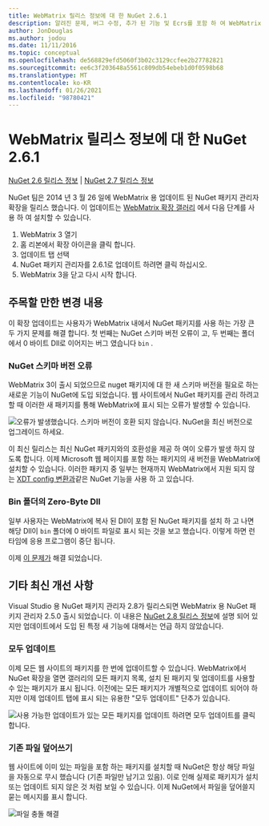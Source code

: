 ```yaml
---
title: WebMatrix 릴리스 정보에 대 한 NuGet 2.6.1
description: 알려진 문제, 버그 수정, 추가 된 기능 및 Ecrs를 포함 하 여 WebMatrix 용 NuGet 2.6.1에 대 한 릴리스 정보입니다.
author: JonDouglas
ms.author: jodou
ms.date: 11/11/2016
ms.topic: conceptual
ms.openlocfilehash: de568829efd5060f3b02c3129ccfee2b27782821
ms.sourcegitcommit: ee6c3f203648a5561c809db54ebeb1d0f0598b68
ms.translationtype: MT
ms.contentlocale: ko-KR
ms.lasthandoff: 01/26/2021
ms.locfileid: "98780421"
---
```

# <a name="nuget-261-for-webmatrix-release-notes"></a>WebMatrix 릴리스 정보에 대 한 NuGet 2.6.1

[NuGet 2.6 릴리스 정보](../release-notes/nuget-2.6.md)  |  [NuGet 2.7 릴리스 정보](../release-notes/nuget-2.7.md)

NuGet 팀은 2014 년 3 월 26 일에 WebMatrix 용 업데이트 된 NuGet 패키지 관리자 확장을 릴리스 했습니다.  이 업데이트는 [WebMatrix 확장 갤러리](https://blogs.iis.net/webmatrix/retiring-the-webmatrix-extensions-gallery) 에서 다음 단계를 사용 하 여 설치할 수 있습니다.

1. WebMatrix 3 열기
1. 홈 리본에서 확장 아이콘을 클릭 합니다.
1. 업데이트 탭 선택
1. NuGet 패키지 관리자를 2.6.1로 업데이트 하려면 클릭 하십시오.
1. WebMatrix 3을 닫고 다시 시작 합니다.

## <a name="notable-changes"></a>주목할 만한 변경 내용

이 확장 업데이트는 사용자가 WebMatrix 내에서 NuGet 패키지를 사용 하는 가장 큰 두 가지 문제를 해결 합니다.  첫 번째는 NuGet 스키마 버전 오류이 고, 두 번째는 폴더에서 0 바이트 Dll로 이어지는 버그 였습니다 `bin` .

### <a name="nuget-schema-version-error"></a>NuGet 스키마 버전 오류

WebMatrix 3이 출시 되었으므로 nuget 패키지에 대 한 새 스키마 버전을 필요로 하는 새로운 기능이 NuGet에 도입 되었습니다.  웹 사이트에서 NuGet 패키지를 관리 하려고 할 때 이러한 새 패키지를 통해 WebMatrix에 표시 되는 오류가 발생할 수 있습니다.

![오류가 발생했습니다. 스키마 버전이 호환 되지 않습니다. NuGet을 최신 버전으로 업그레이드 하세요.](./media/NuGet-2.8/webmatrix-schema-version.png)

이 최신 릴리스는 최신 NuGet 패키지와의 호환성을 제공 하 여이 오류가 발생 하지 않도록 합니다. 이제 Microsoft 웹 페이지를 포함 하는 패키지의 새 버전을 WebMatrix에 설치할 수 있습니다.  이러한 패키지 중 일부는 현재까지 WebMatrix에서 지원 되지 않는 [XDT config 변환과](../release-notes/nuget-2.6.md#xdt)같은 NuGet 기능을 사용 하 고 있습니다.

### <a name="zero-byte-dlls-in-bin-folder"></a>Bin 폴더의 Zero-Byte Dll

일부 사용자는 WebMatrix에 복사 된 Dll이 포함 된 NuGet 패키지를 설치 하 고 나면 해당 Dll이 `bin` 폴더에 0 바이트 파일로 표시 되는 것을 보고 했습니다.  이렇게 하면 런타임에 응용 프로그램이 중단 됩니다.

이제 [이 문제가](https://nuget.codeplex.com/workitem/4060) 해결 되었습니다.

## <a name="other-recent-improvements"></a>기타 최신 개선 사항

Visual Studio 용 NuGet 패키지 관리자 2.8가 릴리스되면 WebMatrix 용 NuGet 패키지 관리자 2.5.0 출시 되었습니다.  이 내용은 [NuGet 2.8 릴리스 정보](../release-notes/nuget-2.8.md#webmatrix-nuget-client-updates)에 설명 되어 있지만 업데이트에서 도입 된 특정 새 기능에 대해서는 언급 하지 않았습니다.

### <a name="update-all"></a>모두 업데이트

이제 모든 웹 사이트의 패키지를 한 번에 업데이트할 수 있습니다.  WebMatrix에서 NuGet 확장을 열면 갤러리의 모든 패키지 목록, 설치 된 패키지 및 업데이트를 사용할 수 있는 패키지가 표시 됩니다.  이전에는 모든 패키지가 개별적으로 업데이트 되어야 하지만 이제 업데이트 탭에 표시 되는 유용한 "모두 업데이트" 단추가 있습니다.

![사용 가능한 업데이트가 있는 모든 패키지를 업데이트 하려면 모두 업데이트를 클릭 합니다.](./media/NuGet-2.8/webmatrix-update-all.png)

### <a name="overwrite-existing-files"></a>기존 파일 덮어쓰기

웹 사이트에 이미 있는 파일을 포함 하는 패키지를 설치할 때 NuGet은 항상 해당 파일을 자동으로 무시 했습니다 (기존 파일만 남기고 있음).  이로 인해 실제로 패키지가 설치 또는 업데이트 되지 않은 것 처럼 보일 수 있습니다.  이제 NuGet에서 파일을 덮어쓸지 묻는 메시지를 표시 합니다.

![파일 충돌 해결](./media/NuGet-2.8/webmatrix-overwrite-file.png)
